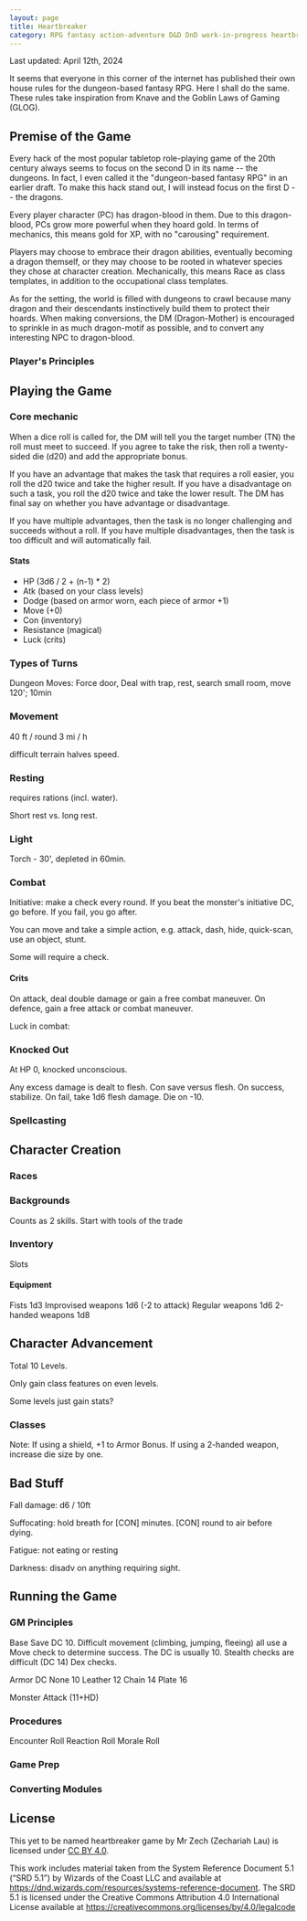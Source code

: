 ```yaml
---
layout: page
title: Heartbreaker
category: RPG fantasy action-adventure D&D DnD work-in-progress heartbreaker
---
```


Last updated: April 12th, 2024

It seems that everyone in this corner of the internet has published their own house rules for the dungeon-based fantasy RPG. Here I shall do the same. These rules take inspiration from Knave and the Goblin Laws of Gaming (GLOG).

## Premise of the Game
Every hack of the most popular tabletop role-playing game of the 20th century always seems to focus on the second D in its name -- the dungeons. In fact, I even called it the "dungeon-based fantasy RPG" in an earlier draft. To make this hack stand out, I will instead focus on the first D -- the dragons.

Every player character (PC) has dragon-blood in them. Due to this dragon-blood, PCs grow more powerful when they hoard gold. In terms of mechanics, this means gold for XP, with no "carousing" requirement. 

Players may choose to embrace their dragon abilities, eventually becoming a dragon themself, or they may choose to be rooted in whatever species they chose at character creation. Mechanically, this means Race as class templates, in addition to the occupational class templates.

As for the setting, the world is filled with dungeons to crawl because many dragon and their descendants instinctively build them to protect their hoards. When making conversions, the DM (Dragon-Mother) is encouraged to sprinkle in as much dragon-motif as possible, and to convert any interesting NPC to dragon-blood.

### Player's Principles

## Playing the Game

### Core mechanic
When a dice roll is called for, the DM will tell you the target number (TN) the roll must meet to succeed. If you agree to take the risk, then roll a twenty-sided die (d20) and add the appropriate bonus.

If you have an advantage that makes the task that requires a roll easier, you roll the d20 twice and take the higher result. If you have a disadvantage on such a task, you roll the d20 twice and take the lower result. The DM has final say on whether you have advantage or disadvantage.

If you have multiple advantages, then the task is no longer challenging and succeeds without a roll. If you have multiple disadvantages, then the task is too difficult and will automatically fail.

#### Stats

* HP (3d6 / 2 + (n-1) * 2)
* Atk (based on your class levels)
* Dodge (based on armor worn, each piece of armor +1)
* Move (+0)
* Con (inventory)
* Resistance (magical)
* Luck (crits)

### Types of Turns
Dungeon Moves: Force door, Deal with trap, rest, search small room, move 120'; 10min

### Movement
40 ft / round
3 mi / h

difficult terrain halves speed.

### Resting
requires rations (incl. water).

Short rest vs. long rest.

### Light
Torch - 30', depleted in 60min.

### Combat
Initiative: make a check every round. If you beat the monster's initiative DC, go before. If you fail, you go after.

You can move and take a simple action, e.g. attack, dash, hide, quick-scan, use an object, stunt.

Some will require a check.

#### Crits
On attack, deal double damage or gain a free combat maneuver.
On defence, gain a free attack or combat maneuver.

Luck in combat: 

### Knocked Out
At HP 0, knocked unconscious.

Any excess damage is dealt to flesh. Con save versus flesh. On success, stabilize. On fail, take 1d6 flesh damage. Die on -10.

### Spellcasting

## Character Creation

### Races

### Backgrounds
Counts as 2 skills.
Start with tools of the trade

### Inventory
Slots

#### Equipment
Fists 1d3
Improvised weapons 1d6 (-2 to attack)
Regular weapons 1d6
2-handed weapons 1d8

## Character Advancement

Total 10 Levels.

Only gain class features on even levels.

Some levels just gain stats?

### Classes

Note: If using a shield, +1 to Armor Bonus. If using a 2-handed weapon, increase die size by one.

## Bad Stuff
Fall damage: d6 / 10ft

Suffocating: hold breath for [CON] minutes. [CON] round to air before dying. 

Fatigue: not eating or resting

Darkness: disadv on anything requiring sight.

## Running the Game

### GM Principles

Base Save DC 10.
Difficult movement (climbing, jumping, fleeing) all use a Move check to determine success. The DC is usually 10.
Stealth checks are difficult (DC 14) Dex checks.

Armor DC
None 10
Leather 12
Chain 14
Plate 16

Monster Attack (11+HD)

### Procedures
Encounter Roll
Reaction Roll
Morale Roll

### Game Prep

### Converting Modules

## License
This yet to be named heartbreaker game by Mr Zech (Zechariah Lau) is licensed under [CC BY 4.0](http://creativecommons.org/licenses/by/4.0/).

This work includes material taken from the System Reference Document 5.1 (“SRD 5.1”) by Wizards of the Coast LLC and available at https://dnd.wizards.com/resources/systems-reference-document. The SRD 5.1 is licensed under the Creative Commons Attribution 4.0 International License available at https://creativecommons.org/licenses/by/4.0/legalcode
